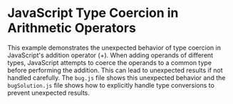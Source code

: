# JavaScript Type Coercion in Arithmetic Operators
This example demonstrates the unexpected behavior of type coercion in JavaScript's addition operator (+).
When adding operands of different types, JavaScript attempts to coerce the operands to a common type before performing the addition.
This can lead to unexpected results if not handled carefully.
The `bug.js` file shows this unexpected behavior and the `bugSolution.js` file shows how to explicitly handle type conversions to prevent unexpected results.